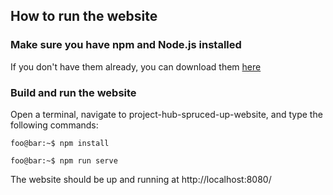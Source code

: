 ## How to run the website

### Make sure you have npm and Node.js installed

If you don't have them already, you can download them [here](https://nodejs.org/en/)

### Build and run the website

Open a terminal, navigate to project-hub-spruced-up-website, and type the following commands:

```console
foo@bar:~$ npm install
```

```console
foo@bar:~$ npm run serve
```

The website should be up and running at http://localhost:8080/

